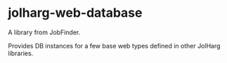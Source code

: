 # jolharg-web-database

A library from JobFinder.

Provides DB instances for a few base web types defined in other JolHarg libraries.
